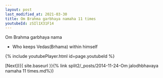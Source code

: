```yaml
---
layout: post
last_modified_at: 2021-03-30
title: Om Brahma garbhaya namaha 11 times
youtubeId: zSIl1X31F14
---
```

 
 
Om Brahma garbhaya nama 
 
 -  Who keeps Vedas(Brhama) within himself 
 
  
 
  
 
 
 
 
 
 


{% include youtubePlayer.html id=page.youtubeId %}
 
[Next]({{ site.baseurl }}{% link  split2/_posts/2014-11-24-Om jalodhbhavaya namaha 11 times.md%})
 
